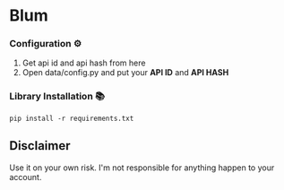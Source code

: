 # Blum

### Configuration ⚙️
1. Get api id and api hash from here
2. Open data/config.py and put your **API ID** and **API HASH**

### Library Installation 📚
`pip install -r requirements.txt`

## Disclaimer
Use it on your own risk. I'm not responsible for anything happen to your account.
